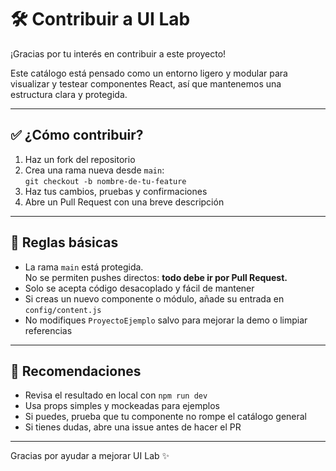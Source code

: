 # 🛠️ Contribuir a UI Lab

¡Gracias por tu interés en contribuir a este proyecto!

Este catálogo está pensado como un entorno ligero y modular para visualizar y testear componentes React, así que mantenemos una estructura clara y protegida.

---

## ✅ ¿Cómo contribuir?

1. Haz un fork del repositorio
2. Crea una rama nueva desde `main`:  
   `git checkout -b nombre-de-tu-feature`
3. Haz tus cambios, pruebas y confirmaciones
4. Abre un Pull Request con una breve descripción

---

## 🧱 Reglas básicas

- La rama `main` está protegida.  
  No se permiten pushes directos: **todo debe ir por Pull Request.**
- Solo se acepta código desacoplado y fácil de mantener
- Si creas un nuevo componente o módulo, añade su entrada en `config/content.js`
- No modifiques `ProyectoEjemplo` salvo para mejorar la demo o limpiar referencias

---

## 🧪 Recomendaciones

- Revisa el resultado en local con `npm run dev`
- Usa props simples y mockeadas para ejemplos
- Si puedes, prueba que tu componente no rompe el catálogo general
- Si tienes dudas, abre una issue antes de hacer el PR

---

Gracias por ayudar a mejorar UI Lab ✨